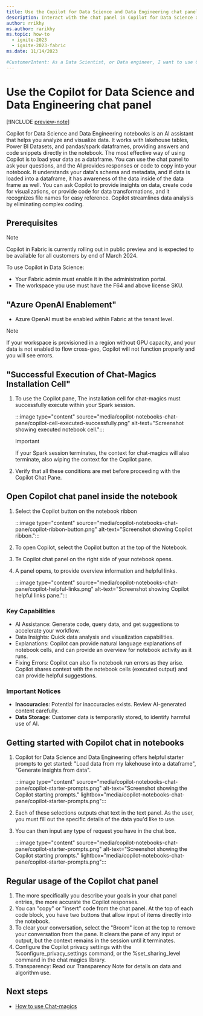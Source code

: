 ```yaml
---
title: Use the Copilot for Data Science and Data Engineering chat panel (preview)
description: Interact with the chat panel in Copilot for Data Science and Data Engineering.
author: rrikhy
ms.author: rarikhy
ms.topic: how-to
  - ignite-2023
  - ignite-2023-fabric
ms.date: 11/14/2023

#CustomerIntent: As a Data Scientist, or Data engineer, I want to use Copilot for Data Science and Data Engineering to increase my productivity and help answer questions I have about my data to use with notebooks.
---
```

# Use the Copilot for Data Science and Data Engineering chat panel

[!INCLUDE [preview-note](../includes/feature-preview-note.md)]

Copilot for Data Science and Data Engineering notebooks is an AI assistant that helps you analyze and visualize data. It works with lakehouse tables, Power BI Datasets, and pandas/spark dataframes, providing answers and code snippets directly in the notebook. The most effective way of using Copilot is to load your data as a dataframe. You can use the chat panel to ask your questions, and the AI provides responses or code to copy into your notebook. It understands your data's schema and metadata, and if data is loaded into a dataframe, it has awareness of the data inside of the data frame as well. You can ask Copilot to provide insights on data, create code for visualizations, or provide code for data transformations, and it recognizes file names for easy reference. Copilot streamlines data analysis by eliminating complex coding.

## Prerequisites

> [!NOTE]
> Copilot in Fabric is currently rolling out in public preview and is expected to be available for all customers by end of March 2024. 

To use Copilot in Data Science:

- Your Fabric admin must enable it in the administration portal.
- The workspace you use must have the F64 and above license SKU.

## "Azure OpenAI Enablement"

- Azure OpenAI must be enabled within Fabric at the tenant level.

> [!NOTE]
> If your workspace is provisioned in a region without GPU capacity, and your data is not enabled to flow cross-geo, Copilot will not function properly and you will see errors.

## "Successful Execution of Chat-Magics Installation Cell"

1. To use the Copilot pane, The installation cell for chat-magics must successfully execute within your Spark session.

    :::image type="content" source="media/copilot-notebooks-chat-pane/copilot-cell-executed-successfully.png" alt-text="Screenshot showing executed notebook cell.":::

    >[!IMPORTANT]
    > If your Spark session terminates, the context for chat-magics will also terminate, also wiping the context for the Copilot pane.

1. Verify that all these conditions are met before proceeding with the Copilot Chat Pane.

## Open Copilot chat panel inside the notebook

1. Select the Copilot button on the notebook ribbon

    :::image type="content" source="media/copilot-notebooks-chat-pane/copilot-ribbon-button.png" alt-text="Screenshot showing Copilot ribbon.":::

1. To open Copilot, select the Copilot button at the top of the Notebook.
1. Te Copilot chat panel on the right side of your notebook opens.
1. A panel opens, to provide overview information and helpful links.

    :::image type="content" source="media/copilot-notebooks-chat-pane/copilot-helpful-links.png" alt-text="Screenshot showing Copilot helpful links pane.":::

### Key Capabilities

- AI Assistance: Generate code, query data, and get suggestions to accelerate your workflow.
- Data Insights: Quick data analysis and visualization capabilities.
- Explanations: Copilot can provide natural language explanations of notebook cells, and can provide an overview for notebook activity as it runs.
- Fixing Errors: Copilot can also fix notebook run errors as they arise. Copilot shares context with the notebook cells (executed output) and can provide helpful suggestions.

### Important Notices

- **Inaccuracies**: Potential for inaccuracies exists. Review AI-generated content carefully.
- **Data Storage**: Customer data is temporarily stored, to identify harmful use of AI.

## Getting started with Copilot chat in notebooks

1. Copilot for Data Science and Data Engineering offers helpful starter prompts to get started: "Load data from my lakehouse into a dataframe", "Generate insights from data".

    :::image type="content" source="media/copilot-notebooks-chat-pane/copilot-starter-prompts.png" alt-text="Screenshot showing the Copilot starting prompts." lightbox="media/copilot-notebooks-chat-pane/copilot-starter-prompts.png":::

1. Each of these selections outputs chat text in the text panel. As the user, you must fill out the specific details of the data you'd like to use.
1. You can then input any type of request you have in the chat box.

    :::image type="content" source="media/copilot-notebooks-chat-pane/copilot-starter-prompts.png" alt-text="Screenshot showing the Copilot starting prompts." lightbox="media/copilot-notebooks-chat-pane/copilot-starter-prompts.png":::

## Regular usage of the Copilot chat panel

1. The more specifically you describe your goals in your chat panel entries, the more accurate the Copilot responses.
1. You can "copy" or "insert" code from the chat panel. At the top of each code block, you have two buttons that allow input of items directly into the notebook.
1. To clear your conversation, select the "Broom" icon at the top to remove your conversation from the pane. It clears the pane of any input or output, but the context remains in the session until it terminates.
1. Configure the Copilot privacy settings with the %configure_privacy_settings command, or the %set_sharing_level command in the chat magics library.
1. Transparency: Read our Transparency Note for details on data and algorithm use.

## Next steps

- [How to use Chat-magics](./copilot-notebooks-chat-magics.md)
